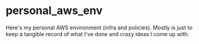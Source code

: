 # personal_aws_env
Here's my personal AWS environment (infra and policies). Mostly is just to keep a tangible record of what I've done and crazy ideas I come up with.
